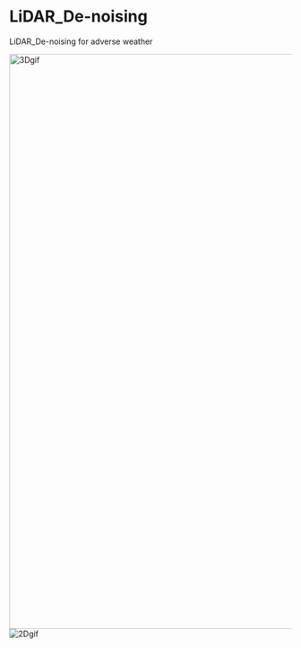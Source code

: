 # LiDAR_De-noising
LiDAR_De-noising for adverse weather

<img src="https://github.com/Jesper-H/LiDAR_De-noising/blob/main/media/snowy2clean.gif" alt="3Dgif" width="1025" height="auto"/>
<img src="https://github.com/Jesper-H/LiDAR_De-noising/blob/main/media/snowy2clean_2d.gif" alt="2Dgif"/>
